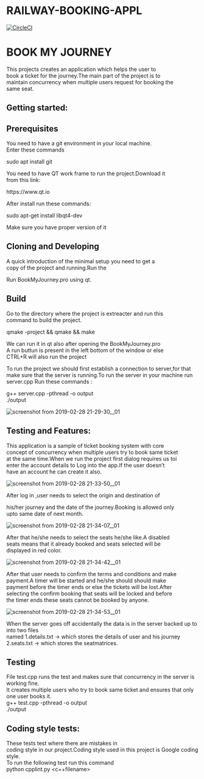 # RAILWAY-BOOKING-APPL
[![CircleCI](https://circleci.com/gh/IITH-SBJoshi/concurrency-5/tree/master.svg?style=svg&circle-token=a08811ff656d962de84f59b1ae677f9ef100fa7f)](https://circleci.com/gh/IITH-SBJoshi/concurrency-5/tree/master)

<h1>BOOK MY JOURNEY</h1>
<p>This projects creates an application which helps the user to<br>
book a ticket for the journey.The main part of the project is to<br>
maintain concurrency when multiple users request for booking the<br>
same seat.</p>
<h2>Getting started:</h2>
<h2>Prerequisites</h2>
<p>You need to have a git environment in your local machine.<br>
Enter these commands</p>
<p>sudo apt install git</p>
<p>You need to have QT work frame to run the project.Download it<br>
from this link:</p>
<p>https://www.qt.io</p>
<p>After install run these commands:</p>
<p>sudo apt-get install libqt4-dev</p>
<p>Make sure you have proper version of it</p>
<h2>Cloning and Developing</h2>
<p>A quick introduction of the minimal setup you need to get a<br>
copy of the project and running.Run the</p>
<p>Run BookMyJourney.pro using qt.</p>
<h2>Build</h2>
<p>Go to the directory where the project is extreacter and run this<br>
command to build the project.</p>
<p>qmake -project &amp;&amp; qmake &amp;&amp; make</p>
<p>We can run it in qt also after opening the BookMyJourney.pro<br>
A run buttun is present in the left bottom of the window or else<br>
CTRL+R will also run the project</p>
<p>
To run the project we should first establish a connection to server,for that make sure that
the server is running.To run the server in your machine run server.cpp
Run these commands :

g++ server.cpp -pthread -o output<br>
./output 
  



![screenshot from 2019-02-28 21-29-30__01](https://user-images.githubusercontent.com/47008906/53589579-bb5c0480-3bb5-11e9-8fb9-4a8f5bc04d47.png)


<h2>Testing and Features:</h2>
<p>This application is a sample of ticket booking system with core<br>
concept of concurrency when multiple users try to book same ticket<br>
at the same time.When we run the project first dialog requires us toi<br>
enter the account details to Log into the app.If the user doesn’t<br>
have an account he can create it also.</p>

![screenshot from 2019-02-28 21-33-50__01](https://user-images.githubusercontent.com/47008906/53588686-8c449380-3bb3-11e9-8c07-7684e3ed26d7.png)


<p>After log in ,user needs to select the origin and destination of</p>
<p>his/her journey and the date of the journey.Booking is allowed only<br>
upto same date of next month.</p>

![screenshot from 2019-02-28 21-34-07__01](https://user-images.githubusercontent.com/47008906/53589934-a9c72c80-3bb6-11e9-9b98-c59d10e0b0e3.png)


<p>After that he/she needs to select the seats he/she like.A disabled<br>
seats means that it already booked and seats selected will be<br>
displayed in red color.</p>

![screenshot from 2019-02-28 21-34-42__01](https://user-images.githubusercontent.com/47008906/53588746-ada57f80-3bb3-11e9-993b-8d43d99f9621.png)


<p>After that user needs to confirm the terms and conditions and make<br>
payment.A timer will be started and he/she should should make<br>
payment before the timer ends or else the tickets will be lost.After<br>
selecting the confirm booking that seats will be locked and before<br>
the timer ends these seats cannot be booked by anyone.</p>

![screenshot from 2019-02-28 21-34-53__01](https://user-images.githubusercontent.com/47008906/53590026-dbd88e80-3bb6-11e9-973a-d495ec0f0d62.png)


<p>When the server goes off accidentally the data is in the server backed up to into two files<br>
named 1.details.txt -> which stores the details of user and his journey
      2.seats.txt -> which stores the seatmatrices.</p>

<h2>Testing</h2>
<p>File test.cpp runs the test and makes sure that concurrency in the server is working fine.<br>
It creates multiple users who try to book same ticket and ensures that only one user books it.<br>
g++ test.cpp -pthread -o output <br>
./output</p>  

<h2>Coding style tests:</h2>
<p>These tests test where there are mistakes in<br>
coding style in our project.Coding style used in this project is Google coding style.<br>
To run the following test run this command<br>
python cpplint.py &lt;c++filename&gt;</p>

